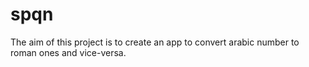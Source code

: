# spqn
The aim of this project is to create an app to convert arabic number to roman ones and vice-versa.